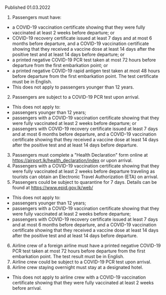Published 01.03.2022
1. Passengers must have:
- a COVID-19 vaccination certificate showing that they were fully vaccinated at least 2 weeks before departure; or
- COVID-19 recovery certificate issued at least 7 days and at most 6 months before departure, and a COVID-19 vaccination certificate showing that they received a vaccine dose at least 14 days after the positive test and at least 14 days before departure; or
- a printed negative COVID-19 PCR test taken at most 72 hours before departure from the first embarkation point; or
- a printed negative COVID-19 rapid antigen test taken at most 48 hours before departure from the first embarkation point.
The test certificate must be in English.
- This does not apply to passengers younger than 12 years.
2. Passengers are subject to a COVID-19 PCR test upon arrival.
- This does not apply to:
- passengers younger than 12 years;
- passengers with a COVID-19 vaccination certificate showing that they were fully vaccinated at least 2 weeks before departure; or
- passengers with COVID-19 recovery certificate issued at least 7 days and at most 6 months before departure, and a COVID-19 vaccination certificate showing that they received a vaccine dose at least 14 days after the positive test and at least 14 days before departure.
3. Passengers must complete a "Health Declaration" form online at <a href="https://airport.lk/health_declaration/index">https://airport.lk/health_declaration/index</a> or upon arrival.
4. Passengers with a COVID-19 vaccination certificate showing that they were fully vaccinated at least 2 weeks before departure traveling as tourists can obtain an Electronic Travel Authorization (ETA) on arrival.
5. Passengers could be subject to quarantine for 7 days. Details can be found at <a href="https://www.epid.gov.lk/web/">https://www.epid.gov.lk/web/</a>
- This does not apply to:
- passengers younger than 12 years;
- passengers with a COVID-19 vaccination certificate showing that they were fully vaccinated at least 2 weeks before departure;
- passengers with COVID-19 recovery certificate issued at least 7 days and at most 6 months before departure, and a COVID-19 vaccination certificate showing that they received a vaccine dose at least 14 days after the positive test and at least 14 days before departure.
6. Airline crew of a foreign airline must have a printed negative COVID-19 PCR test taken at most 72 hours before departure from the first embarkation point. The test result must be in English.
7. Airline crew could be subject to a COVID-19 PCR test upon arrival.
8. Airline crew staying overnight must stay at a designated hotel.
- This does not apply to airline crew with a COVID-19 vaccination certificate showing that they were fully vaccinated at least 2 weeks before arrival.